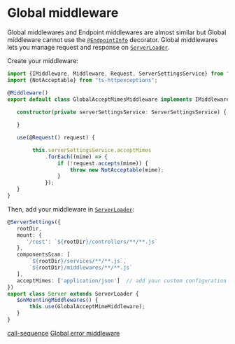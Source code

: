 # Global middleware 

Global middlewares and Endpoint middlewares are almost similar but Global middleware cannot use the [`@EndpointInfo`](api/common/mvc/endpointinfo.md) decorator.
Global middlewares lets you manage request and response on [`ServerLoader`](api/common/server/serverloader.md).

Create your middleware:
```typescript
import {IMiddleware, Middleware, Request, ServerSettingsService} from "ts-express-decorators";
import {NotAcceptable} from "ts-httpexceptions";

@Middleware()
export default class GlobalAcceptMimesMiddleware implements IMiddleware {
   
   constructor(private serverSettingsService: ServerSettingsService) {

   }

   use(@Request() request) {

        this.serverSettingsService.acceptMimes
            .forEach((mime) => {
                if (!request.accepts(mime)) {
                    throw new NotAcceptable(mime);
                }
            });
   }
}
```

Then, add your middleware in [`ServerLoader`](api/common/server/serverloader.md):

```typescript
@ServerSettings({
   rootDir,
   mount: {
      '/rest': `${rootDir}/controllers/**/**.js`
   },
   componentsScan: [
       `${rootDir}/services/**/**.js`,
       `${rootDir}/middlewares/**/**.js`
   ],
   acceptMimes: ['application/json']  // add your custom configuration here
})
export class Server extends ServerLoader {
   $onMountingMiddlewares() {
       this.use(GlobalAcceptMimeMiddleware);
   }
}       
```

<div class="guide-links">
<a href="/#/docs/middlewares/call-sequence">call-sequence</a>
<a href="/#/docs/middlewares/global-error-middleware">Global error middleware</a>
</div>

